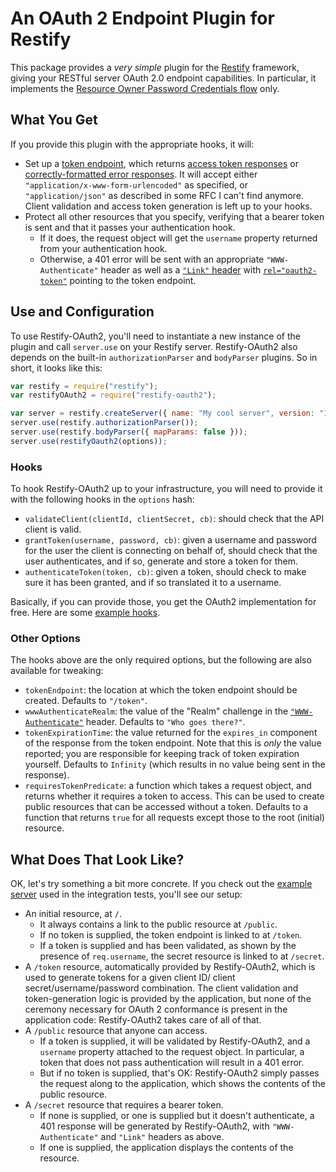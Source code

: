 # An OAuth 2 Endpoint Plugin for Restify

This package provides a *very simple* plugin for the [Restify][] framework, giving your RESTful server OAuth 2.0
endpoint capabilities. In particular, it implements the [Resource Owner Password Credentials flow][ropc] only.

## What You Get

If you provide this plugin with the appropriate hooks, it will:

* Set up a [token endpoint][], which returns [access token responses][token-endpoint-success] or
  [correctly-formatted error responses][token-endpoint-error]. It will accept either
  `"application/x-www-form-urlencoded"` as specified, or `"application/json"` as described in some RFC I can't find
  anymore. Client validation and access token generation is left up to your hooks.
* Protect all other resources that you specify, verifying that a bearer token is sent and that it passes your
  authentication hook.
  * If it does, the request object will get the `username` property returned from your authentication hook.
  * Otherwise, a 401 error will be sent with an appropriate `"WWW-Authenticate"` header as well as a
    [`"Link"` header][web-linking] with [`rel="oauth2-token"`][oauth2-token-rel] pointing to the token endpoint.

## Use and Configuration

To use Restify-OAuth2, you'll need to instantiate a new instance of the plugin and call `server.use` on your Restify
server. Restify-OAuth2 also depends on the built-in `authorizationParser` and `bodyParser` plugins. So in short, it
looks like this:

```js
var restify = require("restify");
var restifyOAuth2 = require("restify-oauth2");

var server = restify.createServer({ name: "My cool server", version: "1.0.0" });
server.use(restify.authorizationParser());
server.use(restify.bodyParser({ mapParams: false }));
server.use(restifyOauth2(options));
```

### Hooks

To hook Restify-OAuth2 up to your infrastructure, you will need to provide it with the following hooks in the `options`
hash:

* `validateClient(clientId, clientSecret, cb)`: should check that the API client is valid.
* `grantToken(username, password, cb)`: given a username and password for the user the client is connecting on behalf
  of, should check that the user authenticates, and if so, generate and store a token for them.
* `authenticateToken(token, cb)`: given a token, should check to make sure it has been granted, and if so translated it
  to a username.

Basically, if you can provide those, you get the OAuth2 implementation for free. Here are some [example hooks][].

### Other Options

The hooks above are the only required options, but the following are also available for tweaking:

* `tokenEndpoint`: the location at which the token endpoint should be created. Defaults to `"/token"`.
* `wwwAuthenticateRealm`: the value of the "Realm" challenge in the [`"WWW-Authenticate"`][www-authenticate] header.
  Defaults to `"Who goes there?"`.
* `tokenExpirationTime`: the value returned for the `expires_in` component of the response from the token endpoint.
  Note that this is *only* the value reported; you are responsible for keeping track of token expiration yourself.
  Defaults to `Infinity` (which results in no value being sent in the response).
* `requiresTokenPredicate`: a function which takes a request object, and returns whether it requires a token to access.
  This can be used to create public resources that can be accessed without a token. Defaults to a function that returns
  `true` for all requests except those to the root (initial) resource.

## What Does That Look Like?

OK, let's try something a bit more concrete. If you check out the [example server][] used in the integration tests,
you'll see our setup:

* An initial resource, at `/`.
  * It always contains a link to the public resource at `/public`.
  * If no token is supplied, the token endpoint is linked to at `/token`.
  * If a token is supplied and has been validated, as shown by the presence of `req.username`, the secret resource is
    linked to at `/secret`.
* A `/token` resource, automatically provided by Restify-OAuth2, which is used to generate tokens for a given client ID/
  client secret/username/password combination. The client validation and token-generation logic is provided by the
  application, but none of the ceremony necessary for OAuth 2 conformance is present in the application code:
  Restify-OAuth2 takes care of all of that.
* A `/public` resource that anyone can access.
  * If a token is supplied, it will be validated by Restify-OAuth2, and a `username` property attached to the request
    object. In particular, a token that does not pass authentication will result in a 401 error.
  * But if no token is supplied, that's OK: Restify-OAuth2 simply passes the request along to the application, which
    shows the contents of the public resource.
* A `/secret` resource that requires a bearer token.
  * If none is supplied, or one is supplied but it doesn't authenticate, a 401 response will be generated by
    Restify-OAuth2, with `"WWW-Authenticate"` and `"Link"` headers as above.
  * If one is supplied, the application displays the contents of the resource.


[Restify]: http://mcavage.github.com/node-restify/
[ropc]: http://tools.ietf.org/html/draft-ietf-oauth-v2-30#section-1.3.3
[token endpoint]: http://tools.ietf.org/html/draft-ietf-oauth-v2-30#section-4.3.2
[token-endpoint-success]: http://tools.ietf.org/html/draft-ietf-oauth-v2-30#section-5.1
[token-endpoint-error]: http://tools.ietf.org/html/draft-ietf-oauth-v2-30#section-5.2
[oauth2-token-rel]: http://tools.ietf.org/html/draft-wmills-oauth-lrdd-01#section-4.1.2
[web-linking]: http://tools.ietf.org/html/rfc5988
[www-authenticate]: http://tools.ietf.org/html/rfc2617#section-3.2.1
[example hooks]: https://github.com/domenic/restify-oauth2/blob/master/examples/hooks.js
[example server]: https://github.com/domenic/restify-oauth2/blob/master/examples/server.js

